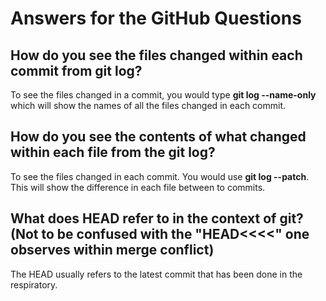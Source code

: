 # Answers for the GitHub Questions

## How do you see the files changed within each commit from git log?
To see the files changed in a commit, you would type <b>git log --name-only</b> which will show the names of all the files changed in each commit.

## How do you see the contents of what changed within each file from the git log?
To see the files changed in each commit. You would use <b>git log --patch</b>. This will show the difference in each file between to commits.

## What does HEAD refer to in the context of git? (Not to be confused with the "HEAD<<<<" one observes within merge conflict)
The HEAD usually refers to the latest commit that has been done in the respiratory.
